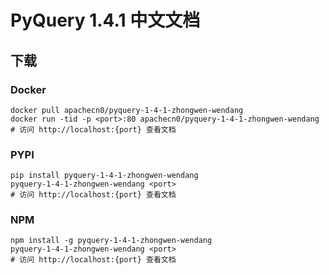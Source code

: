 # PyQuery 1.4.1 中文文档

## 下载

### Docker

```
docker pull apachecn0/pyquery-1-4-1-zhongwen-wendang
docker run -tid -p <port>:80 apachecn0/pyquery-1-4-1-zhongwen-wendang
# 访问 http://localhost:{port} 查看文档
```

### PYPI

```
pip install pyquery-1-4-1-zhongwen-wendang
pyquery-1-4-1-zhongwen-wendang <port>
# 访问 http://localhost:{port} 查看文档
```

### NPM

```
npm install -g pyquery-1-4-1-zhongwen-wendang
pyquery-1-4-1-zhongwen-wendang <port>
# 访问 http://localhost:{port} 查看文档
```